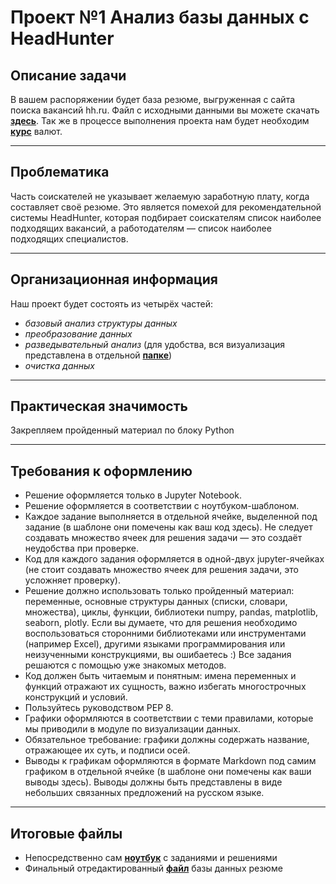 # __Проект №1 Анализ базы данных c HeadHunter__ #

## __Описание задачи__ 

В вашем распоряжении будет база резюме, выгруженная с сайта поиска вакансий hh.ru. Файл с исходными данными вы можете скачать __[здесь][]__. Так же в процессе выполнения проекта нам будет необходим __[курс]__ валют.
____
[здесь]: https://drive.google.com/file/d/15LlgMTGlmmTEKyUFYrXD15pz77LPG4Yf/view
[курс]: https://drive.google.com/file/d/1npkpXw8ZxuYSeiLNu-3rNEee_PAG-kPb/view?usp=share_link
## __Проблематика__

Часть соискателей не указывает желаемую заработную плату, когда составляет своё резюме. Это является помехой для рекомендательной системы HeadHunter, которая подбирает соискателям список наиболее подходящих вакансий, а работодателям — список наиболее подходящих специалистов.
___
## __Организационная информация__

Наш проект будет состоять из четырёх частей:

- _базовый анализ структуры данных_
- _преобразование данных_
- _разведывательный анализ_ (для удобства, вся визуализация представлена в отдельной __[папке]__)
- _очистка данных_
___

## __Практическая значимость__

Закрепляем пройденный материал по блоку Python
___
## __Требования к оформлению__
* Решение оформляется только в Jupyter Notebook.
* Решение оформляется в соответствии с ноутбуком-шаблоном.
* Каждое задание выполняется в отдельной ячейке, выделенной под задание (в шаблоне они помечены как ваш код здесь). Не следует создавать множество ячеек для решения задачи — это создаёт неудобства при проверке.
* Код для каждого задания оформляется в одной-двух jupyter-ячейках (не стоит создавать множество ячеек для решения задачи, это усложняет проверку).
* Решение должно использовать только пройденный материал: переменные, основные структуры данных (списки, словари, множества), циклы, функции, библиотеки numpy, pandas, matplotlib, seaborn, plotly. Если вы думаете, что для решения необходимо воспользоваться сторонними библиотеками или инструментами (например Excel), другими языками программирования или неизученными конструкциями, вы ошибаетесь :) Все задания решаются с помощью уже знакомых методов.
* Код должен быть читаемым и понятным: имена переменных и функций отражают их сущность, важно избегать многострочных конструкций и условий.
* Пользуйтесь руководством PEP 8.
* Графики оформляются в соответствии с теми правилами, которые мы приводили в модуле по визуализации данных.
* Обязательное требование: графики должны содержать название, отражающее их суть, и подписи осей.
* Выводы к графикам оформляются в формате Markdown под самим графиком в отдельной ячейке (в шаблоне они помечены как ваши выводы здесь). Выводы должны быть представлены в виде небольших связанных предложений на русском языке.
___

## __Итоговые файлы__

- Непосредственно сам __[ноутбук]__ с заданиями и решениями
- Финальный отредактированный __[файл]__ базы данных резюме

[ноутбук]: https://github.com/nickarctic/datascience/blob/main/project_1/project_1.ipynb

[файл]: https://drive.google.com/file/d/10cWMHBr0-bqi5CcJAzSXZecBbFgMRXsN/view?usp=share_link

[папке]: https://github.com/nickarctic/datascience/tree/main/project_1/visual
